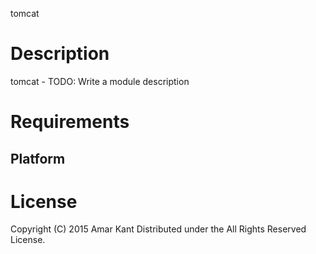 tomcat

Description
===========

tomcat - TODO: Write a module description

Requirements
============

Platform
--------

License
=======

Copyright (C) 2015 Amar Kant
Distributed under the All Rights Reserved License.
